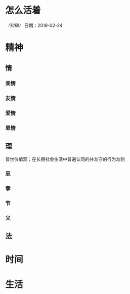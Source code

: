 # 怎么活着
*（初稿）*
日期：2019-02-24
# 精神
## 情
### 亲情
### 友情
### 爱情
### 恩情

## 理
普世价值观；在长期社会生活中普遍认同的并准守的行为准则
### 忠
### 孝
### 节
### 义

## 法

# 时间
# 生活